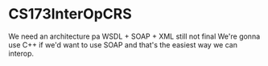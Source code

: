 # CS173InterOpCRS
We need an architecture pa
WSDL + SOAP + XML still not final
We're gonna use C++ if we'd want to use SOAP and that's the easiest way we can interop.